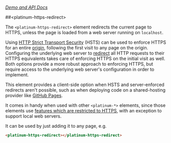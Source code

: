 
<!---

This README is automatically generated from the comments in these files:
platinum-https-redirect.html

Edit those files, and our readme bot will duplicate them over here!
Edit this file, and the bot will squash your changes :)

The bot does some handling of markdown. Please file a bug if it does the wrong
thing! https://github.com/PolymerLabs/tedium/issues

-->

_[Demo and API Docs](https://elements.polymer-project.org/elements/platinum-https-redirect)_


##&lt;platinum-https-redirect&gt;

The `<platinum-https-redirect>` element redirects the current page to HTTPS, unless the page is
loaded from a web server running on `localhost`.

Using [HTTP Strict Transport Security](https://en.wikipedia.org/wiki/HTTP_Strict_Transport_Security)
(HSTS) can be used to enforce HTTPS for an entire
[origin](https://html.spec.whatwg.org/multipage/browsers.html#origin), following the first visit to
any page on the origin. Configuring the underlying web server to
[redirect](https://en.wikipedia.org/wiki/HTTP_301) all HTTP requests to their HTTPS equivalents
takes care of enforcing HTTPS on the initial visit as well.
Both options provide a more robust approach to enforcing HTTPS, but require access to the underlying
web server's configuration in order to implement.

This element provides a client-side option when HSTS and server-enforced redirects aren't possible,
such as when deploying code on a shared-hosting provider like
[GitHub Pages](https://pages.github.com/).

It comes in handy when used with other `<platinum-*>` elements, since those elements use
[features which are restricted to HTTPS](http://www.chromium.org/Home/chromium-security/prefer-secure-origins-for-powerful-new-features),
with an exception to support local web servers.

It can be used by just adding it to any page, e.g.

```html
<platinum-https-redirect></platinum-https-redirect>
```



